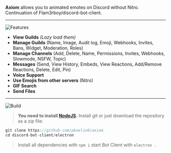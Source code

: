 **Axiom** allows you to animated emotes on Discord without Nitro. Continuation of Flam3rboy/discord-bot-client.

---
![Features](https://s12.directupload.net/images/200907/9m8qldwi.png)
- **View Guilds** *(Lazy load them)*
- **Manage Guilds** (Name, Image, Audit log, Emoji, Webhooks, Invites, Bans, Widget, Moderation, Roles)
- **Manage Channels** (Add, Delete, Name, Permissions, Invites, Webhooks, Slowmode, NSFW, Topic)
- **Messages** (Send, View History, Embeds, View Reactions, Add/Remove Reactions, Delete, Edit, Pin)
- **Voice Support**
- **Use Emojis from other servers** (Nitro)
- **GIF Search**
- **Send Files**

---

![Build](https://s12.directupload.net/images/200907/5j3544ai.png)

>  __You need to install [NodeJS](https://nodejs.org/en/download/).__ Install git or just download the repository as a zip file:

```js
git clone https://github.com/pkoelin0/axiom
cd discord-bot-client/electron
```

>  Install all dependencies with ```npm i``` start Bot Client with ```electron .```
>  


